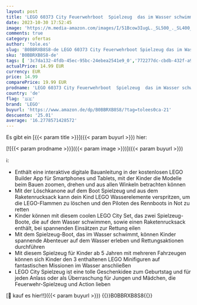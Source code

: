 ```yaml
---
layout: post
title: 'LEGO 60373 City Feuerwehrboot  Spielzeug  das im Wasser schwimmt  mit Rennboot  3 Minifiguren und Jetpack  Feuerwehr-Boot-Spielzeug Geschenkidee für Jungen und Mädchen ab 5 Jahren'
date: 2023-10-30 17:52:45
image: 'https://m.media-amazon.com/images/I/51Bcow3IugL._SL500_._SL400_.jpg'
comments: true
category: ofertas
author: 'tole.es'
slug: 'B0BBRXB8S8-de LEGO 60373 City Feuerwehrboot Spielzeug das im Wasser...'
sku: 'B0BBRXB8S8-de'
tags: [ '3c7da132-4fdb-45ec-95bc-24ebea2541e9_0','772277dc-cbdb-432f-a915-25a321e9ed8c_0','772277dc-cbdb-432f-a915-25a321e9ed8c_3901','772277dc-cbdb-432f-a915-25a321e9ed8c_9901','Arborist Merchandising Root','Bauspielzeug & Konstruktionsspielzeug','Bauspielzeugsets','Custom Stores','Kunden-Favoriten: Spielzeug','LEGO','Lego City','Self Service','Special Features Stores','Spielzeug','Xmas23 Most wanted Toys','lego','🇩🇪', ]
actualPrice: 14.99 EUR
currency: EUR
price: 14.99
comparePrice: 19.99 EUR
prodname: 'LEGO 60373 City Feuerwehrboot  Spielzeug  das im Wasser schwimmt  mit Rennboot  3 Minifiguren und Jetpack  Feuerwehr-Boot-Spielzeug Geschenkidee für Jungen und Mädchen ab 5 Jahren'
country: 'de'
flag: '🇩🇪'
brand: 'LEGO'
buyurl: 'https://www.amazon.de/dp/B0BBRXB8S8/?tag=tolees0ca-21'
descuento: '25.01'
average: '16.2778571428572'
---
```


Es gibt ein [{{< param title >}}]({{< param buyurl >}}) hier:

[![{{< param prodname >}}]({{< param image >}})]({{< param buyurl >}})

ℹ️:

- Enthält eine interaktive digitale Bauanleitung in der kostenlosen LEGO Builder App für Smartphones und Tablets, mit der Kinder die Modelle beim Bauen zoomen, drehen und aus allen Winkeln betrachten können
- Mit der Löschkanone auf dem Boot Spielzeug und aus dem Raketenrucksack kann dein Kind LEGO Wasserelemente verspritzen, um die LEGO-Flammen zu löschen und den Piloten des Rennboots in Not zu retten
- Kinder können mit diesem coolen LEGO City Set, das zwei Spielzeug-Boote, die auf dem Wasser schwimmen, sowie einen Raketenrucksack enthält, bei spannenden Einsätzen zur Rettung eilen
- Mit dem Spielzeug-Boot, das im Wasser schwimmt, können Kinder spannende Abenteuer auf dem Wasser erleben und Rettungsaktionen durchführen
- Mit diesem Spielzeug für Kinder ab 5 Jahren mit mehreren Fahrzeugen können sich Kinder den 3 enthaltenen LEGO Minifiguren auf fantastischen Missionen im Wasser anschließen
- LEGO City Spielzeug ist eine tolle Geschenkidee zum Geburtstag und für jeden Anlass oder als Überraschung für Jungen und Mädchen, die Feuerwehr-Spielzeug und Action lieben

[🛒 kauf es hier!!]({{< param buyurl >}})
{{<world>}}B0BBRXB8S8{{</world>}}

